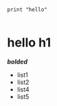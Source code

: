<pre><code class="python">
print &quot;hello&quot;

</code></pre>

<h1>hello h1</h1>
<p><strong><em> bolded </em></strong></p>
<ul>
<li>list1</li>
<li>list2</li>
<li>list4</li>
<li>list5</li>
</ul>